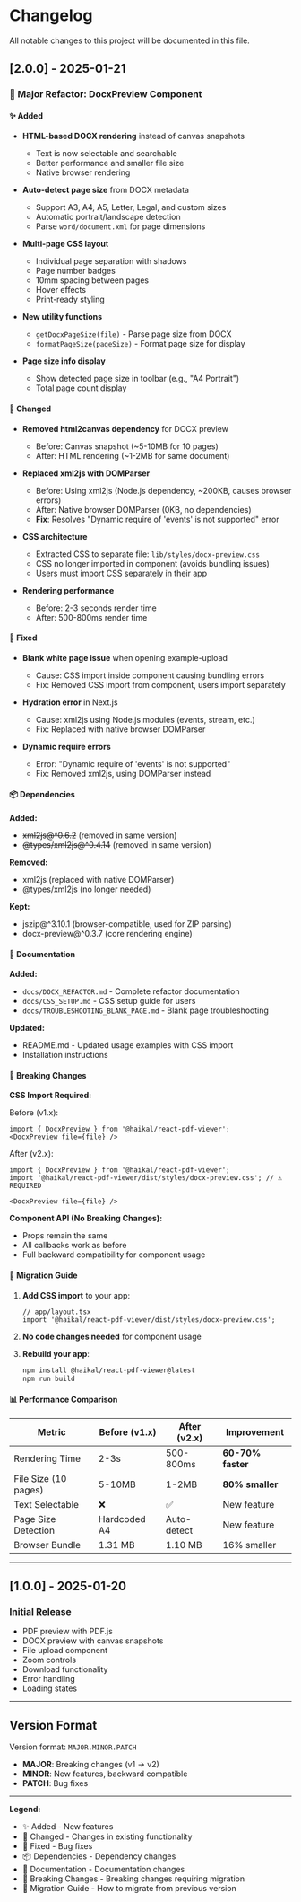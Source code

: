 # Changelog

All notable changes to this project will be documented in this file.

## [2.0.0] - 2025-01-21

### 🚀 Major Refactor: DocxPreview Component

#### ✨ Added

- **HTML-based DOCX rendering** instead of canvas snapshots
  - Text is now selectable and searchable
  - Better performance and smaller file size
  - Native browser rendering

- **Auto-detect page size** from DOCX metadata
  - Support A3, A4, A5, Letter, Legal, and custom sizes
  - Automatic portrait/landscape detection
  - Parse `word/document.xml` for page dimensions

- **Multi-page CSS layout**
  - Individual page separation with shadows
  - Page number badges
  - 10mm spacing between pages
  - Hover effects
  - Print-ready styling

- **New utility functions**
  - `getDocxPageSize(file)` - Parse page size from DOCX
  - `formatPageSize(pageSize)` - Format page size for display

- **Page size info display**
  - Show detected page size in toolbar (e.g., "A4 Portrait")
  - Total page count display

#### 🔧 Changed

- **Removed html2canvas dependency** for DOCX preview
  - Before: Canvas snapshot (~5-10MB for 10 pages)
  - After: HTML rendering (~1-2MB for same document)

- **Replaced xml2js with DOMParser**
  - Before: Using xml2js (Node.js dependency, ~200KB, causes browser errors)
  - After: Native browser DOMParser (0KB, no dependencies)
  - **Fix**: Resolves "Dynamic require of 'events' is not supported" error

- **CSS architecture**
  - Extracted CSS to separate file: `lib/styles/docx-preview.css`
  - CSS no longer imported in component (avoids bundling issues)
  - Users must import CSS separately in their app

- **Rendering performance**
  - Before: 2-3 seconds render time
  - After: 500-800ms render time

#### 🐛 Fixed

- **Blank white page issue** when opening example-upload
  - Cause: CSS import inside component causing bundling errors
  - Fix: Removed CSS import from component, users import separately

- **Hydration error** in Next.js
  - Cause: xml2js using Node.js modules (events, stream, etc.)
  - Fix: Replaced with native browser DOMParser

- **Dynamic require errors**
  - Error: "Dynamic require of 'events' is not supported"
  - Fix: Removed xml2js, using DOMParser instead

#### 📦 Dependencies

**Added:**
- ~~xml2js@^0.6.2~~ (removed in same version)
- ~~@types/xml2js@^0.4.14~~ (removed in same version)

**Removed:**
- xml2js (replaced with native DOMParser)
- @types/xml2js (no longer needed)

**Kept:**
- jszip@^3.10.1 (browser-compatible, used for ZIP parsing)
- docx-preview@^0.3.7 (core rendering engine)

#### 📝 Documentation

**Added:**
- `docs/DOCX_REFACTOR.md` - Complete refactor documentation
- `docs/CSS_SETUP.md` - CSS setup guide for users
- `docs/TROUBLESHOOTING_BLANK_PAGE.md` - Blank page troubleshooting

**Updated:**
- README.md - Updated usage examples with CSS import
- Installation instructions

#### 🔄 Breaking Changes

**CSS Import Required:**

Before (v1.x):
```tsx
import { DocxPreview } from '@haikal/react-pdf-viewer';
<DocxPreview file={file} />
```

After (v2.x):
```tsx
import { DocxPreview } from '@haikal/react-pdf-viewer';
import '@haikal/react-pdf-viewer/dist/styles/docx-preview.css'; // ⚠️ REQUIRED

<DocxPreview file={file} />
```

**Component API (No Breaking Changes):**
- Props remain the same
- All callbacks work as before
- Full backward compatibility for component usage

#### 🎯 Migration Guide

1. **Add CSS import** to your app:
   ```tsx
   // app/layout.tsx
   import '@haikal/react-pdf-viewer/dist/styles/docx-preview.css';
   ```

2. **No code changes needed** for component usage

3. **Rebuild your app**:
   ```bash
   npm install @haikal/react-pdf-viewer@latest
   npm run build
   ```

#### 📊 Performance Comparison

| Metric | Before (v1.x) | After (v2.x) | Improvement |
|--------|---------------|--------------|-------------|
| Rendering Time | 2-3s | 500-800ms | **60-70% faster** |
| File Size (10 pages) | 5-10MB | 1-2MB | **80% smaller** |
| Text Selectable | ❌ | ✅ | New feature |
| Page Size Detection | Hardcoded A4 | Auto-detect | New feature |
| Browser Bundle | 1.31 MB | 1.10 MB | 16% smaller |

---

## [1.0.0] - 2025-01-20

### Initial Release

- PDF preview with PDF.js
- DOCX preview with canvas snapshots
- File upload component
- Zoom controls
- Download functionality
- Error handling
- Loading states

---

## Version Format

Version format: `MAJOR.MINOR.PATCH`

- **MAJOR**: Breaking changes (v1 → v2)
- **MINOR**: New features, backward compatible
- **PATCH**: Bug fixes

---

**Legend:**
- ✨ Added - New features
- 🔧 Changed - Changes in existing functionality
- 🐛 Fixed - Bug fixes
- 📦 Dependencies - Dependency changes
- 📝 Documentation - Documentation changes
- 🔄 Breaking Changes - Breaking changes requiring migration
- 🎯 Migration Guide - How to migrate from previous version
